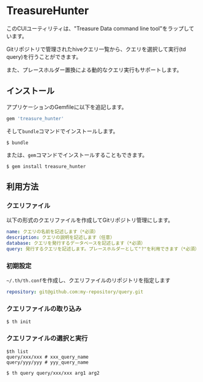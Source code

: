 # TreasureHunter

このCUIユーティリティは、"Treasure Data command line tool"をラップしています。

Gitリポジトリで管理されたhiveクエリ一覧から、クエリを選択して実行(td query)を行うことができます。

また、プレースホルダー置換による動的なクエリ実行もサポートします。

## インストール

アプリケーションのGemfileに以下を追記します。

```ruby
gem 'treasure_hunter'
```

そして`bundle`コマンドでインストールします。

```console
$ bundle
```

または、`gem`コマンドでインストールすることもできます。

```console
$ gem install treasure_hunter
```

## 利用方法

### クエリファイル

以下の形式のクエリファイルを作成してGitリポジトリ管理にします。

```yaml
name: クエリの名前を記述します（*必須）
description: クエリの説明を記述します（任意）
database: クエリを発行するデータベースを記述します（*必須）
query: 発行するクエリを記述します。プレースホルダーとして"?"を利用できます（*必須）
```

### 初期設定

`~/.th/th.conf`を作成し、クエリファイルのリポジトリを指定します

```yaml
repository: git@github.com:my-repository/query.git
```

### クエリファイルの取り込み

```console
$ th init
```

### クエリファイルの選択と実行

```console
$th list
query/xxx/xxx # xxx_query_name
query/yyy/yyy # yyy_query_name
```
```console
$ th query query/xxx/xxx arg1 arg2
```

